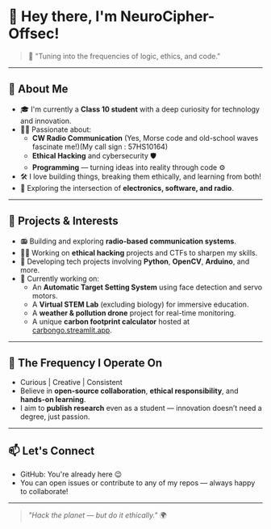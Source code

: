 # 👋 Hey there, I'm **NeuroCipher-Offsec**!

> 📡 "Tuning into the frequencies of logic, ethics, and code."

---

## 🧠 About Me

- 🎓 I'm currently a **Class 10 student** with a deep curiosity for technology and innovation.
- 🧑‍💻 Passionate about:
  - **CW Radio Communication** (Yes, Morse code and old-school waves fascinate me!)(My call sign : 57HS10164)
  - **Ethical Hacking** and cybersecurity 🛡️
  - **Programming** — turning ideas into reality through code ⚙️
- 🛠️ I love building things, breaking them ethically, and learning from both!
- 🚀 Exploring the intersection of **electronics, software, and radio**.

---

## 🔬 Projects & Interests

- 📻 Building and exploring **radio-based communication systems**.
- 🕵️‍♂️ Working on **ethical hacking** projects and CTFs to sharpen my skills.
- 🤖 Developing tech projects involving **Python**, **OpenCV**, **Arduino**, and more.
- 🌱 Currently working on:
  - An **Automatic Target Setting System** using face detection and servo motors.
  - A **Virtual STEM Lab** (excluding biology) for immersive education.
  - A **weather & pollution drone** project for real-time monitoring.
  - A unique **carbon footprint calculator** hosted at [carbongo.streamlit.app](https://carbongo.streamlit.app).

---

## 📡 The Frequency I Operate On

- Curious | Creative | Consistent
- Believe in **open-source collaboration**, **ethical responsibility**, and **hands-on learning**.
- I aim to **publish research** even as a student — innovation doesn’t need a degree, just passion.

---

## 📫 Let's Connect

- GitHub: You're already here 😉
- You can open issues or contribute to any of my repos — always happy to collaborate!

---

> _"Hack the planet — but do it ethically."_ 🌍

